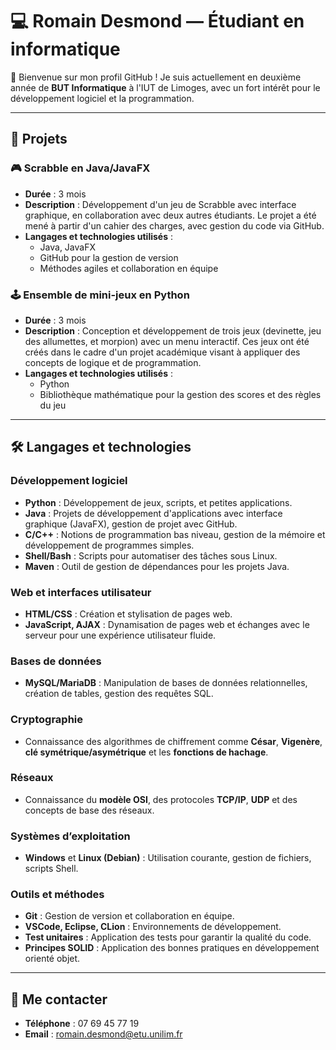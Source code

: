 # 💻 Romain Desmond — Étudiant en informatique

👋 Bienvenue sur mon profil GitHub ! Je suis actuellement en deuxième année de **BUT Informatique** à l'IUT de Limoges, avec un fort intérêt pour le développement logiciel et la programmation.

---

## 🚀 Projets

### 🎮 **Scrabble en Java/JavaFX**
- **Durée** : 3 mois
- **Description** : Développement d'un jeu de Scrabble avec interface graphique, en collaboration avec deux autres étudiants. Le projet a été mené à partir d'un cahier des charges, avec gestion du code via GitHub.
- **Langages et technologies utilisés** : 
  - Java, JavaFX
  - GitHub pour la gestion de version
  - Méthodes agiles et collaboration en équipe

### 🕹 **Ensemble de mini-jeux en Python**
- **Durée** : 3 mois
- **Description** : Conception et développement de trois jeux (devinette, jeu des allumettes, et morpion) avec un menu interactif. Ces jeux ont été créés dans le cadre d'un projet académique visant à appliquer des concepts de logique et de programmation.
- **Langages et technologies utilisés** : 
  - Python
  - Bibliothèque mathématique pour la gestion des scores et des règles du jeu

---

## 🛠️ Langages et technologies

### **Développement logiciel**
- **Python** : Développement de jeux, scripts, et petites applications.
- **Java** : Projets de développement d'applications avec interface graphique (JavaFX), gestion de projet avec GitHub.
- **C/C++** : Notions de programmation bas niveau, gestion de la mémoire et développement de programmes simples.
- **Shell/Bash** : Scripts pour automatiser des tâches sous Linux.
- **Maven** : Outil de gestion de dépendances pour les projets Java.

### **Web et interfaces utilisateur**
- **HTML/CSS** : Création et stylisation de pages web.
- **JavaScript, AJAX** : Dynamisation de pages web et échanges avec le serveur pour une expérience utilisateur fluide.

### **Bases de données**
- **MySQL/MariaDB** : Manipulation de bases de données relationnelles, création de tables, gestion des requêtes SQL.

### **Cryptographie**
- Connaissance des algorithmes de chiffrement comme **César**, **Vigenère**, **clé symétrique/asymétrique** et les **fonctions de hachage**.

### **Réseaux**
- Connaissance du **modèle OSI**, des protocoles **TCP/IP**, **UDP** et des concepts de base des réseaux.

### **Systèmes d’exploitation**
- **Windows** et **Linux (Debian)** : Utilisation courante, gestion de fichiers, scripts Shell.

### **Outils et méthodes**
- **Git** : Gestion de version et collaboration en équipe.
- **VSCode, Eclipse, CLion** : Environnements de développement.
- **Test unitaires** : Application des tests pour garantir la qualité du code.
- **Principes SOLID** : Application des bonnes pratiques en développement orienté objet.

---

## 🔗 Me contacter

- **Téléphone** : 07 69 45 77 19
- **Email** : romain.desmond@etu.unilim.fr
